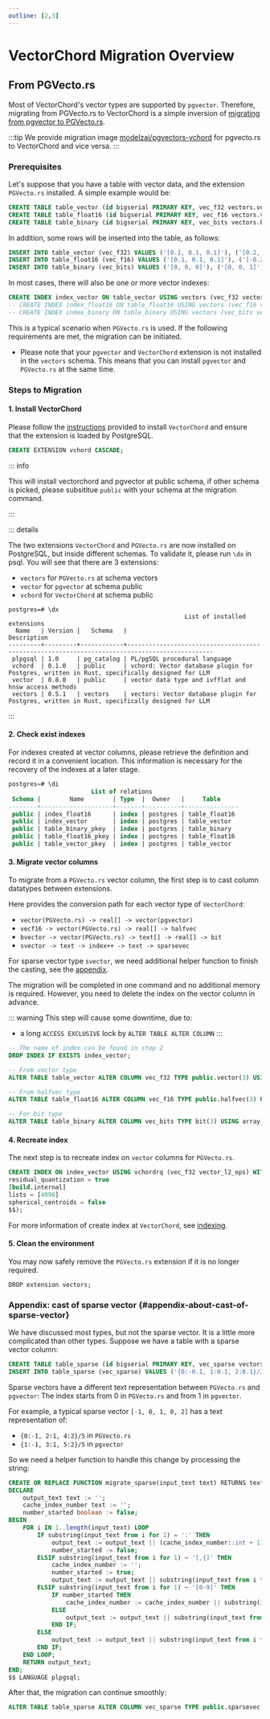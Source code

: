 ```yaml
---
outline: [2,3]
---
```

# VectorChord Migration Overview

## From PGVecto.rs

Most of VectorChord's vector types are supported by `pgvector`. 
Therefore, migrating from PGVecto.rs to VectorChord is a simple inversion of [migrating from pgvector to PGVecto.rs](/admin/migration).

:::tip
We provide migration image [modelzai/pgvectors-vchord](https://hub.docker.com/r/modelzai/pgvectors-vchord/tags) for pgvecto.rs to VectorChord and vice versa.
:::

### Prerequisites

Let's suppose that you have a table with vector data, and the extension `PGVecto.rs` installed. A simple example would be:

```sql
CREATE TABLE table_vector (id bigserial PRIMARY KEY, vec_f32 vectors.vector(3));
CREATE TABLE table_float16 (id bigserial PRIMARY KEY, vec_f16 vectors.vecf16(3));
CREATE TABLE table_binary (id bigserial PRIMARY KEY, vec_bits vectors.bvector(3));

```

In addition, some rows will be inserted into the table, as follows:

```sql
INSERT INTO table_vector (vec_f32) VALUES ('[0.1, 0.1, 0.1]'), ('[0.2, 0.2, 0.2]');
INSERT INTO table_float16 (vec_f16) VALUES ('[0.1, 0.1, 0.1]'), ('[-0.2, 0.2, 0.2]');
INSERT INTO table_binary (vec_bits) VALUES ('[0, 0, 0]'), ('[0, 0, 1]');
```

In most cases, there will also be one or more vector indexes:

```sql
CREATE INDEX index_vector ON table_vector USING vectors (vec_f32 vectors.vector_l2_ops) WITH (options = "[indexing.hnsw]");
-- CREATE INDEX index_float16 ON table_float16 USING vectors (vec_f16 vectors.vecf16_cos_ops) WITH (options = "[indexing.hnsw]");
-- CREATE INDEX index_binary ON table_binary USING vectors (vec_bits vectors.bvector_hamming_ops) WITH (options = "[indexing.hnsw]");
```

This is a typical scenario when `PGVecto.rs` is used. If the following requirements are met, the migration can be initiated.

- Please note that your `pgvector` and `VectorChord` extension is not installed in the `vectors` schema. This means that you can install `pgvector` and `PGVecto.rs` at the same time.

### Steps to Migration

#### 1. Install VectorChord

Please follow the [instructions](../getting-started/installation) provided to install `VectorChord` and ensure that the extension is loaded by PostgreSQL.

```sql
CREATE EXTENSION vchord CASCADE;
```

::: info

This will install vectorchord and pgvector at public schema, if other schema is picked, please subsititue `public` with your schema at the migration command.

:::

::: details

The two extensions `VectorChord` and `PGVecto.rs` are now installed on PostgreSQL, but inside different schemas.
To validate it, please run `\dx` in psql. You will see that there are 3 extensions:
- `vectors` for `PGVecto.rs` at schema vectors
- `vector` for `pgvector` at schema public
- `vchord` for `VectorChord` at schema public

```shell
postgres=# \dx
                                                 List of installed extensions
  Name   | Version |   Schema   |                                         Description                                          
---------+---------+------------+----------------------------------------------------------------------------------------------
 plpgsql | 1.0     | pg_catalog | PL/pgSQL procedural language
 vchord  | 0.1.0   | public     | vchord: Vector database plugin for Postgres, written in Rust, specifically designed for LLM
 vector  | 0.8.0   | public     | vector data type and ivfflat and hnsw access methods
 vectors | 0.5.1   | vectors    | vectors: Vector database plugin for Postgres, written in Rust, specifically designed for LLM
```

:::

#### 2. Check exist indexes

For indexes created at vector columns, please retrieve the definition and record it in a convenient location. 
This information is necessary for the recovery of the indexes at a later stage.

```sql
postgres=# \di
                       List of relations
 Schema |        Name        | Type  |  Owner   |     Table     
--------+--------------------+-------+----------+---------------
 public | index_float16      | index | postgres | table_float16
 public | index_vector       | index | postgres | table_vector
 public | table_binary_pkey  | index | postgres | table_binary
 public | table_float16_pkey | index | postgres | table_float16
 public | table_vector_pkey  | index | postgres | table_vector
```

#### 3. Migrate vector columns

To migrate from a `PGVecto.rs` vector column, the first step is to cast column datatypes between extensions.

Here provides the conversion path for each vector type of `VectorChord`:

- `vector(PGVecto.rs) -> real[] -> vector(pgvector)`
- `vecf16 -> vector(PGVecto.rs) -> real[] -> halfvec`
- `bvector -> vector(PGVecto.rs) -> text[] -> real[] -> bit`
- `svector -> text -> index++ -> text -> sparsevec`

For sparse vector type `svector`, we need additional helper function to finish the casting, see the [appendix](#appendix-about-cast-of-sparse-vector).

The migration will be completed in one command and no additional memory is required.
However, you need to delete the index on the vector column in advance.

::: warning
This step will cause some downtime, due to: 
- a long `ACCESS EXCLUSIVE` lock by `ALTER TABLE ALTER COLUMN`
:::

```sql
-- The name of index can be found in step 2
DROP INDEX IF EXISTS index_vector;

-- From vector type
ALTER TABLE table_vector ALTER COLUMN vec_f32 TYPE public.vector(3) USING vec_f32::real[]::public.vector;

-- From halfvec type
ALTER TABLE table_float16 ALTER COLUMN vec_f16 TYPE public.halfvec(3) USING vec_f16::vectors.vector::real[]::public.halfvec;

-- For bit type
ALTER TABLE table_binary ALTER COLUMN vec_bits TYPE bit(3) USING array_to_string(vec_bits::vectors.vector::real[], '')::bit(3);
```

#### 4. Recreate index

The next step is to recreate index on `vector` columns for `PGVecto.rs`. 

```sql
CREATE INDEX ON index_vector USING vchordrq (vec_f32 vector_l2_ops) WITH (options = $$
residual_quantization = true
[build.internal]
lists = [4096]
spherical_centroids = false
$$);
```

For more information of create index at `VectorChord`, see [indexing](../usage/indexing).

#### 5. Clean the environment

You may now safely remove the `PGVecto.rs` extension if it is no longer required.

```
DROP extension vectors;
```

### Appendix: cast of sparse vector {#appendix-about-cast-of-sparse-vector}

We have discussed most types, but not the sparse vector. It is a little more complicated than other types. Suppose we have a table with a sparse vector column:

```sql
CREATE TABLE table_sparse (id bigserial PRIMARY KEY, vec_sparse vectors.svector(3));
INSERT INTO table_sparse (vec_sparse) VALUES ('{0:-0.1, 1:0.1, 2:0.1}/3'), ('{0:-0.4, 1:-0.4, 2:-0.4}/3');
```

Sparse vectors have a different text representation between `PGVecto.rs` and `pgvector`: The index starts from 0 in `PGVecto.rs` and from 1 in `pgvector`.

For example, a typical sparse vector `[-1, 0, 1, 0, 2]` has a text representation of:
- `{0:-1, 2:1, 4:2}/5` in `PGVecto.rs`
- `{1:-1, 3:1, 5:2}/5` in `pgvector`

So we need a helper function to handle this change by processing the string:
```sql
CREATE OR REPLACE FUNCTION migrate_sparse(input_text text) RETURNS text AS $$
DECLARE
    output_text text := '';
    cache_index_number text := '';
    number_started boolean := false;
BEGIN
    FOR i IN 1..length(input_text) LOOP
        IF substring(input_text from i for 1) = ':' THEN
            output_text := output_text || (cache_index_number::int + 1)::text || ':';
            number_started := false;
        ELSIF substring(input_text from i for 1) ~ '[,{]' THEN
            cache_index_number := '';
            number_started := true;
            output_text := output_text || substring(input_text from i for 1);
        ELSIF substring(input_text from i for 1) ~ '[0-9]' THEN
            IF number_started THEN
                cache_index_number := cache_index_number || substring(input_text from i for 1);
            ELSE
                output_text := output_text || substring(input_text from i for 1);
            END IF;
        ELSE
            output_text := output_text || substring(input_text from i for 1);
        END IF;
    END LOOP;
    RETURN output_text;
END;
$$ LANGUAGE plpgsql;
```

After that, the migration can continue smoothly:
```sql
ALTER TABLE table_sparse ALTER COLUMN vec_sparse TYPE public.sparsevec USING migrate_sparse(vec_sparse::text)::public.sparsevec;
```
